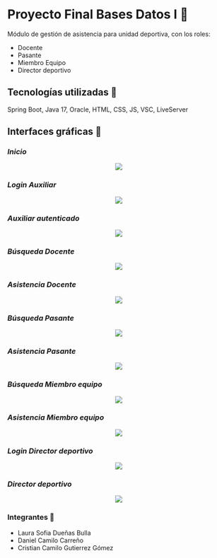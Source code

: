 # Proyecto Final Bases Datos I :floppy_disk:
Módulo de gestión de asistencia para unidad deportiva, con los roles:
- Docente
- Pasante
- Miembro Equipo
- Director deportivo 

## Tecnologías utilizadas :hammer:
Spring Boot, Java 17, Oracle, HTML, CSS, JS, VSC, LiveServer

## Interfaces gráficas :movie_camera:
### *Inicio* 
<div align="center">
<img src="https://github.com/lsofiadb/Proyecto-Final-Bases-Datos-I/blob/main/Screenshots/Inicio.png">
</div>

### *Login Auxiliar*
<div align="center">
<img src="https://github.com/lsofiadb/Proyecto-Final-Bases-Datos-I/blob/main/Screenshots/Login%20Auxiliar.png">
</div>

### *Auxiliar autenticado*
<div align="center">
<img src="https://github.com/lsofiadb/Proyecto-Final-Bases-Datos-I/blob/main/Screenshots/Auxiliar.png">
</div>

### *Búsqueda Docente*
<div align="center">
<img src="https://github.com/lsofiadb/Proyecto-Final-Bases-Datos-I/blob/main/Screenshots/Busqueda%20Docente.png">
</div>

### *Asistencia Docente*
<div align="center">
<img src="https://github.com/lsofiadb/Proyecto-Final-Bases-Datos-I/blob/main/Screenshots/Asistencia%20Docente.png">
</div>

### *Búsqueda Pasante*
<div align="center">
<img src="https://github.com/lsofiadb/Proyecto-Final-Bases-Datos-I/blob/main/Screenshots/Asistencia%20Pasante.png">
</div>

### *Asistencia Pasante*
<div align="center">
<img src="https://github.com/lsofiadb/Proyecto-Final-Bases-Datos-I/blob/main/Screenshots/Asistencia%20Pasante.png">
</div>

### *Búsqueda Miembro equipo*
<div align="center">
<img src="https://github.com/lsofiadb/Proyecto-Final-Bases-Datos-I/blob/main/Screenshots/Busqueda%20Miembro%20Equipo.png">
</div>

### *Asistencia Miembro equipo*
<div align="center">
<img src="https://github.com/lsofiadb/Proyecto-Final-Bases-Datos-I/blob/main/Screenshots/Asistencia%20Miembro%20Equipo.png">
</div>

### *Login Director deportivo*
<div align="center">
<img src="https://github.com/lsofiadb/Proyecto-Final-Bases-Datos-I/blob/main/Screenshots/Login%20Auxiliar.png">
</div>

### *Director deportivo*
<div align="center">
<img src="https://github.com/lsofiadb/Proyecto-Final-Bases-Datos-I/blob/main/Screenshots/Director.png">
</div>

### Integrantes :rocket:
- Laura Sofia Dueñas Bulla
- Daniel Camilo Carreño
- Cristian Camilo Gutierrez Gómez
